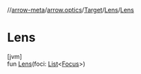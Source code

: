 //[arrow-meta](../../../../index.md)/[arrow.optics](../../index.md)/[Target](../index.md)/[Lens](index.md)/[Lens](-lens.md)

# Lens

[jvm]\
fun [Lens](-lens.md)(foci: [List](https://kotlinlang.org/api/latest/jvm/stdlib/kotlin.collections/-list/index.html)&lt;[Focus](../../-focus/index.md)&gt;)
